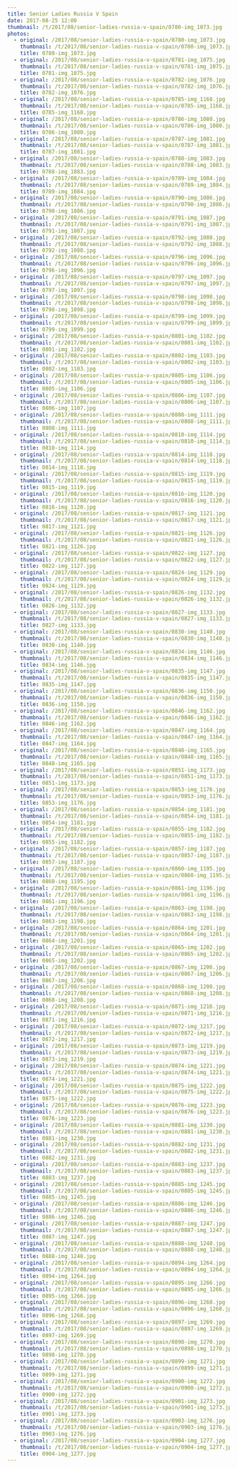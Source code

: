 ```yaml
---
title: Senior Ladies Russia V Spain
date: 2017-08-25 12:00
thumbnail: /t/2017/08/senior-ladies-russia-v-spain/0780-img_1073.jpg
photos:
  - original: /2017/08/senior-ladies-russia-v-spain/0780-img_1073.jpg
    thumbnail: /t/2017/08/senior-ladies-russia-v-spain/0780-img_1073.jpg
    title: 0780-img_1073.jpg
  - original: /2017/08/senior-ladies-russia-v-spain/0781-img_1075.jpg
    thumbnail: /t/2017/08/senior-ladies-russia-v-spain/0781-img_1075.jpg
    title: 0781-img_1075.jpg
  - original: /2017/08/senior-ladies-russia-v-spain/0782-img_1076.jpg
    thumbnail: /t/2017/08/senior-ladies-russia-v-spain/0782-img_1076.jpg
    title: 0782-img_1076.jpg
  - original: /2017/08/senior-ladies-russia-v-spain/0785-img_1168.jpg
    thumbnail: /t/2017/08/senior-ladies-russia-v-spain/0785-img_1168.jpg
    title: 0785-img_1168.jpg
  - original: /2017/08/senior-ladies-russia-v-spain/0786-img_1080.jpg
    thumbnail: /t/2017/08/senior-ladies-russia-v-spain/0786-img_1080.jpg
    title: 0786-img_1080.jpg
  - original: /2017/08/senior-ladies-russia-v-spain/0787-img_1081.jpg
    thumbnail: /t/2017/08/senior-ladies-russia-v-spain/0787-img_1081.jpg
    title: 0787-img_1081.jpg
  - original: /2017/08/senior-ladies-russia-v-spain/0788-img_1083.jpg
    thumbnail: /t/2017/08/senior-ladies-russia-v-spain/0788-img_1083.jpg
    title: 0788-img_1083.jpg
  - original: /2017/08/senior-ladies-russia-v-spain/0789-img_1084.jpg
    thumbnail: /t/2017/08/senior-ladies-russia-v-spain/0789-img_1084.jpg
    title: 0789-img_1084.jpg
  - original: /2017/08/senior-ladies-russia-v-spain/0790-img_1086.jpg
    thumbnail: /t/2017/08/senior-ladies-russia-v-spain/0790-img_1086.jpg
    title: 0790-img_1086.jpg
  - original: /2017/08/senior-ladies-russia-v-spain/0791-img_1087.jpg
    thumbnail: /t/2017/08/senior-ladies-russia-v-spain/0791-img_1087.jpg
    title: 0791-img_1087.jpg
  - original: /2017/08/senior-ladies-russia-v-spain/0792-img_1088.jpg
    thumbnail: /t/2017/08/senior-ladies-russia-v-spain/0792-img_1088.jpg
    title: 0792-img_1088.jpg
  - original: /2017/08/senior-ladies-russia-v-spain/0796-img_1096.jpg
    thumbnail: /t/2017/08/senior-ladies-russia-v-spain/0796-img_1096.jpg
    title: 0796-img_1096.jpg
  - original: /2017/08/senior-ladies-russia-v-spain/0797-img_1097.jpg
    thumbnail: /t/2017/08/senior-ladies-russia-v-spain/0797-img_1097.jpg
    title: 0797-img_1097.jpg
  - original: /2017/08/senior-ladies-russia-v-spain/0798-img_1098.jpg
    thumbnail: /t/2017/08/senior-ladies-russia-v-spain/0798-img_1098.jpg
    title: 0798-img_1098.jpg
  - original: /2017/08/senior-ladies-russia-v-spain/0799-img_1099.jpg
    thumbnail: /t/2017/08/senior-ladies-russia-v-spain/0799-img_1099.jpg
    title: 0799-img_1099.jpg
  - original: /2017/08/senior-ladies-russia-v-spain/0801-img_1102.jpg
    thumbnail: /t/2017/08/senior-ladies-russia-v-spain/0801-img_1102.jpg
    title: 0801-img_1102.jpg
  - original: /2017/08/senior-ladies-russia-v-spain/0802-img_1103.jpg
    thumbnail: /t/2017/08/senior-ladies-russia-v-spain/0802-img_1103.jpg
    title: 0802-img_1103.jpg
  - original: /2017/08/senior-ladies-russia-v-spain/0805-img_1106.jpg
    thumbnail: /t/2017/08/senior-ladies-russia-v-spain/0805-img_1106.jpg
    title: 0805-img_1106.jpg
  - original: /2017/08/senior-ladies-russia-v-spain/0806-img_1107.jpg
    thumbnail: /t/2017/08/senior-ladies-russia-v-spain/0806-img_1107.jpg
    title: 0806-img_1107.jpg
  - original: /2017/08/senior-ladies-russia-v-spain/0808-img_1111.jpg
    thumbnail: /t/2017/08/senior-ladies-russia-v-spain/0808-img_1111.jpg
    title: 0808-img_1111.jpg
  - original: /2017/08/senior-ladies-russia-v-spain/0810-img_1114.jpg
    thumbnail: /t/2017/08/senior-ladies-russia-v-spain/0810-img_1114.jpg
    title: 0810-img_1114.jpg
  - original: /2017/08/senior-ladies-russia-v-spain/0814-img_1118.jpg
    thumbnail: /t/2017/08/senior-ladies-russia-v-spain/0814-img_1118.jpg
    title: 0814-img_1118.jpg
  - original: /2017/08/senior-ladies-russia-v-spain/0815-img_1119.jpg
    thumbnail: /t/2017/08/senior-ladies-russia-v-spain/0815-img_1119.jpg
    title: 0815-img_1119.jpg
  - original: /2017/08/senior-ladies-russia-v-spain/0816-img_1120.jpg
    thumbnail: /t/2017/08/senior-ladies-russia-v-spain/0816-img_1120.jpg
    title: 0816-img_1120.jpg
  - original: /2017/08/senior-ladies-russia-v-spain/0817-img_1121.jpg
    thumbnail: /t/2017/08/senior-ladies-russia-v-spain/0817-img_1121.jpg
    title: 0817-img_1121.jpg
  - original: /2017/08/senior-ladies-russia-v-spain/0821-img_1126.jpg
    thumbnail: /t/2017/08/senior-ladies-russia-v-spain/0821-img_1126.jpg
    title: 0821-img_1126.jpg
  - original: /2017/08/senior-ladies-russia-v-spain/0822-img_1127.jpg
    thumbnail: /t/2017/08/senior-ladies-russia-v-spain/0822-img_1127.jpg
    title: 0822-img_1127.jpg
  - original: /2017/08/senior-ladies-russia-v-spain/0824-img_1129.jpg
    thumbnail: /t/2017/08/senior-ladies-russia-v-spain/0824-img_1129.jpg
    title: 0824-img_1129.jpg
  - original: /2017/08/senior-ladies-russia-v-spain/0826-img_1132.jpg
    thumbnail: /t/2017/08/senior-ladies-russia-v-spain/0826-img_1132.jpg
    title: 0826-img_1132.jpg
  - original: /2017/08/senior-ladies-russia-v-spain/0827-img_1133.jpg
    thumbnail: /t/2017/08/senior-ladies-russia-v-spain/0827-img_1133.jpg
    title: 0827-img_1133.jpg
  - original: /2017/08/senior-ladies-russia-v-spain/0830-img_1140.jpg
    thumbnail: /t/2017/08/senior-ladies-russia-v-spain/0830-img_1140.jpg
    title: 0830-img_1140.jpg
  - original: /2017/08/senior-ladies-russia-v-spain/0834-img_1146.jpg
    thumbnail: /t/2017/08/senior-ladies-russia-v-spain/0834-img_1146.jpg
    title: 0834-img_1146.jpg
  - original: /2017/08/senior-ladies-russia-v-spain/0835-img_1147.jpg
    thumbnail: /t/2017/08/senior-ladies-russia-v-spain/0835-img_1147.jpg
    title: 0835-img_1147.jpg
  - original: /2017/08/senior-ladies-russia-v-spain/0836-img_1150.jpg
    thumbnail: /t/2017/08/senior-ladies-russia-v-spain/0836-img_1150.jpg
    title: 0836-img_1150.jpg
  - original: /2017/08/senior-ladies-russia-v-spain/0846-img_1162.jpg
    thumbnail: /t/2017/08/senior-ladies-russia-v-spain/0846-img_1162.jpg
    title: 0846-img_1162.jpg
  - original: /2017/08/senior-ladies-russia-v-spain/0847-img_1164.jpg
    thumbnail: /t/2017/08/senior-ladies-russia-v-spain/0847-img_1164.jpg
    title: 0847-img_1164.jpg
  - original: /2017/08/senior-ladies-russia-v-spain/0848-img_1165.jpg
    thumbnail: /t/2017/08/senior-ladies-russia-v-spain/0848-img_1165.jpg
    title: 0848-img_1165.jpg
  - original: /2017/08/senior-ladies-russia-v-spain/0851-img_1173.jpg
    thumbnail: /t/2017/08/senior-ladies-russia-v-spain/0851-img_1173.jpg
    title: 0851-img_1173.jpg
  - original: /2017/08/senior-ladies-russia-v-spain/0853-img_1176.jpg
    thumbnail: /t/2017/08/senior-ladies-russia-v-spain/0853-img_1176.jpg
    title: 0853-img_1176.jpg
  - original: /2017/08/senior-ladies-russia-v-spain/0854-img_1181.jpg
    thumbnail: /t/2017/08/senior-ladies-russia-v-spain/0854-img_1181.jpg
    title: 0854-img_1181.jpg
  - original: /2017/08/senior-ladies-russia-v-spain/0855-img_1182.jpg
    thumbnail: /t/2017/08/senior-ladies-russia-v-spain/0855-img_1182.jpg
    title: 0855-img_1182.jpg
  - original: /2017/08/senior-ladies-russia-v-spain/0857-img_1187.jpg
    thumbnail: /t/2017/08/senior-ladies-russia-v-spain/0857-img_1187.jpg
    title: 0857-img_1187.jpg
  - original: /2017/08/senior-ladies-russia-v-spain/0860-img_1195.jpg
    thumbnail: /t/2017/08/senior-ladies-russia-v-spain/0860-img_1195.jpg
    title: 0860-img_1195.jpg
  - original: /2017/08/senior-ladies-russia-v-spain/0861-img_1196.jpg
    thumbnail: /t/2017/08/senior-ladies-russia-v-spain/0861-img_1196.jpg
    title: 0861-img_1196.jpg
  - original: /2017/08/senior-ladies-russia-v-spain/0863-img_1198.jpg
    thumbnail: /t/2017/08/senior-ladies-russia-v-spain/0863-img_1198.jpg
    title: 0863-img_1198.jpg
  - original: /2017/08/senior-ladies-russia-v-spain/0864-img_1201.jpg
    thumbnail: /t/2017/08/senior-ladies-russia-v-spain/0864-img_1201.jpg
    title: 0864-img_1201.jpg
  - original: /2017/08/senior-ladies-russia-v-spain/0865-img_1202.jpg
    thumbnail: /t/2017/08/senior-ladies-russia-v-spain/0865-img_1202.jpg
    title: 0865-img_1202.jpg
  - original: /2017/08/senior-ladies-russia-v-spain/0867-img_1206.jpg
    thumbnail: /t/2017/08/senior-ladies-russia-v-spain/0867-img_1206.jpg
    title: 0867-img_1206.jpg
  - original: /2017/08/senior-ladies-russia-v-spain/0868-img_1208.jpg
    thumbnail: /t/2017/08/senior-ladies-russia-v-spain/0868-img_1208.jpg
    title: 0868-img_1208.jpg
  - original: /2017/08/senior-ladies-russia-v-spain/0871-img_1216.jpg
    thumbnail: /t/2017/08/senior-ladies-russia-v-spain/0871-img_1216.jpg
    title: 0871-img_1216.jpg
  - original: /2017/08/senior-ladies-russia-v-spain/0872-img_1217.jpg
    thumbnail: /t/2017/08/senior-ladies-russia-v-spain/0872-img_1217.jpg
    title: 0872-img_1217.jpg
  - original: /2017/08/senior-ladies-russia-v-spain/0873-img_1219.jpg
    thumbnail: /t/2017/08/senior-ladies-russia-v-spain/0873-img_1219.jpg
    title: 0873-img_1219.jpg
  - original: /2017/08/senior-ladies-russia-v-spain/0874-img_1221.jpg
    thumbnail: /t/2017/08/senior-ladies-russia-v-spain/0874-img_1221.jpg
    title: 0874-img_1221.jpg
  - original: /2017/08/senior-ladies-russia-v-spain/0875-img_1222.jpg
    thumbnail: /t/2017/08/senior-ladies-russia-v-spain/0875-img_1222.jpg
    title: 0875-img_1222.jpg
  - original: /2017/08/senior-ladies-russia-v-spain/0876-img_1223.jpg
    thumbnail: /t/2017/08/senior-ladies-russia-v-spain/0876-img_1223.jpg
    title: 0876-img_1223.jpg
  - original: /2017/08/senior-ladies-russia-v-spain/0881-img_1230.jpg
    thumbnail: /t/2017/08/senior-ladies-russia-v-spain/0881-img_1230.jpg
    title: 0881-img_1230.jpg
  - original: /2017/08/senior-ladies-russia-v-spain/0882-img_1231.jpg
    thumbnail: /t/2017/08/senior-ladies-russia-v-spain/0882-img_1231.jpg
    title: 0882-img_1231.jpg
  - original: /2017/08/senior-ladies-russia-v-spain/0883-img_1237.jpg
    thumbnail: /t/2017/08/senior-ladies-russia-v-spain/0883-img_1237.jpg
    title: 0883-img_1237.jpg
  - original: /2017/08/senior-ladies-russia-v-spain/0885-img_1245.jpg
    thumbnail: /t/2017/08/senior-ladies-russia-v-spain/0885-img_1245.jpg
    title: 0885-img_1245.jpg
  - original: /2017/08/senior-ladies-russia-v-spain/0886-img_1246.jpg
    thumbnail: /t/2017/08/senior-ladies-russia-v-spain/0886-img_1246.jpg
    title: 0886-img_1246.jpg
  - original: /2017/08/senior-ladies-russia-v-spain/0887-img_1247.jpg
    thumbnail: /t/2017/08/senior-ladies-russia-v-spain/0887-img_1247.jpg
    title: 0887-img_1247.jpg
  - original: /2017/08/senior-ladies-russia-v-spain/0888-img_1248.jpg
    thumbnail: /t/2017/08/senior-ladies-russia-v-spain/0888-img_1248.jpg
    title: 0888-img_1248.jpg
  - original: /2017/08/senior-ladies-russia-v-spain/0894-img_1264.jpg
    thumbnail: /t/2017/08/senior-ladies-russia-v-spain/0894-img_1264.jpg
    title: 0894-img_1264.jpg
  - original: /2017/08/senior-ladies-russia-v-spain/0895-img_1266.jpg
    thumbnail: /t/2017/08/senior-ladies-russia-v-spain/0895-img_1266.jpg
    title: 0895-img_1266.jpg
  - original: /2017/08/senior-ladies-russia-v-spain/0896-img_1268.jpg
    thumbnail: /t/2017/08/senior-ladies-russia-v-spain/0896-img_1268.jpg
    title: 0896-img_1268.jpg
  - original: /2017/08/senior-ladies-russia-v-spain/0897-img_1269.jpg
    thumbnail: /t/2017/08/senior-ladies-russia-v-spain/0897-img_1269.jpg
    title: 0897-img_1269.jpg
  - original: /2017/08/senior-ladies-russia-v-spain/0898-img_1270.jpg
    thumbnail: /t/2017/08/senior-ladies-russia-v-spain/0898-img_1270.jpg
    title: 0898-img_1270.jpg
  - original: /2017/08/senior-ladies-russia-v-spain/0899-img_1271.jpg
    thumbnail: /t/2017/08/senior-ladies-russia-v-spain/0899-img_1271.jpg
    title: 0899-img_1271.jpg
  - original: /2017/08/senior-ladies-russia-v-spain/0900-img_1272.jpg
    thumbnail: /t/2017/08/senior-ladies-russia-v-spain/0900-img_1272.jpg
    title: 0900-img_1272.jpg
  - original: /2017/08/senior-ladies-russia-v-spain/0901-img_1273.jpg
    thumbnail: /t/2017/08/senior-ladies-russia-v-spain/0901-img_1273.jpg
    title: 0901-img_1273.jpg
  - original: /2017/08/senior-ladies-russia-v-spain/0903-img_1276.jpg
    thumbnail: /t/2017/08/senior-ladies-russia-v-spain/0903-img_1276.jpg
    title: 0903-img_1276.jpg
  - original: /2017/08/senior-ladies-russia-v-spain/0904-img_1277.jpg
    thumbnail: /t/2017/08/senior-ladies-russia-v-spain/0904-img_1277.jpg
    title: 0904-img_1277.jpg
---
```

